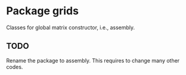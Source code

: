 Package grids
============

Classes for global matrix constructor, i.e., assembly.

## TODO

Rename the package to assembly. This requires to change many other codes.
